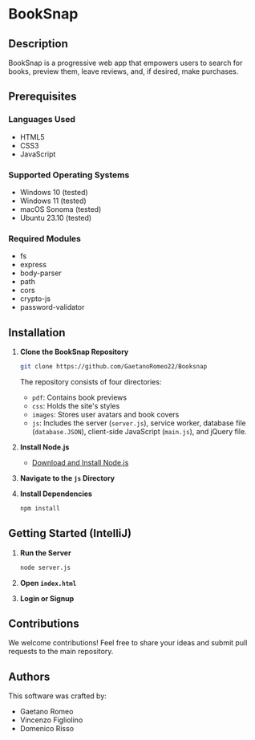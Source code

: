 # BookSnap

## Description
BookSnap is a progressive web app that empowers users to search for books, preview them, leave reviews, and, if desired, make purchases.

## Prerequisites
### Languages Used
- HTML5
- CSS3
- JavaScript

### Supported Operating Systems
- Windows 10 (tested)
- Windows 11 (tested)
- macOS Sonoma (tested)
- Ubuntu 23.10 (tested)

### Required Modules
- fs
- express
- body-parser
- path
- cors
- crypto-js
- password-validator

## Installation 
1. **Clone the BookSnap Repository**
    ```bash
    git clone https://github.com/GaetanoRomeo22/Booksnap
    ```

    The repository consists of four directories: 
    - `pdf`: Contains book previews
    - `css`: Holds the site's styles 
    - `images`: Stores user avatars and book covers
    - `js`: Includes the server (`server.js`), service worker, database file (`database.JSON`), client-side JavaScript (`main.js`), and jQuery file.

2. **Install Node.js**
    - [Download and Install Node.js](https://nodejs.org/en)

3. **Navigate to the `js` Directory**
4. **Install Dependencies**
    ```bash
    npm install
    ```

## Getting Started (IntelliJ)
1. **Run the Server**
    ```bash
    node server.js
    ```

2. **Open `index.html`**
3. **Login or Signup**

## Contributions
We welcome contributions! Feel free to share your ideas and submit pull requests to the main repository.

## Authors 
This software was crafted by:
- Gaetano Romeo
- Vincenzo Figliolino
- Domenico Risso

